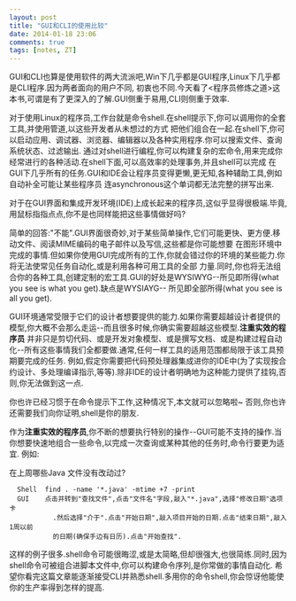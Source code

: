 ```yaml
---
layout: post
title: "GUI和CLI的使用比较"
date: 2014-01-18 23:06
comments: true
tags: [notes, ZT]
---
```


GUI和CLI也算是使用软件的两大流派吧,Win下几乎都是GUI程序,Linux下几乎都是CLI程序.因为两者面向的用户不同,
初衷也不同.今天看了<程序员修炼之道>这本书,可谓是有了更深入的了解.GUI侧重于易用,CLI则侧重于效率.

对于使用Linux的程序员,工作台就是命令shell.在shell提示下,你可以调用你的全套工具,并使用管道,以这些开发者从未想过的方式
把他们组合在一起.在shell下,你可以启动应用、调试器、浏览器、编辑器以及各种实用程序.你可以搜索文件、查询系统状态、过滤输出.
通过对shell进行编程,你可以构建复杂的宏命令,用来完成你经常进行的各种活动.在shell下面,可以高效率的处理事务,并且shell可以完成
在GUI下几乎所有的任务.GUI和IDE会让程序员变得更懒,更无知,各种辅助工具,例如自动补全可能让某些程序员
连asynchronous这个单词都无法完整的拼写出来.

对于在GUI界面和集成开发环境(IDE)上成长起来的程序员,这似乎显得很极端.毕竟,用鼠标指指点点,你不是也同样能把这些事情做好吗?

简单的回答:"不能".GUI界面很奇妙,对于某些简单操作,它们可能更快、更方便.移动文件、阅读MIME编码的电子邮件以及写信,这些都是你可能想要
在图形环境中完成的事情.但如果你使用GUI完成所有的工作,你就会错过你的环境的某些能力.你将无法使常见任务自动化,或是利用各种可用工具的全部
力量.同时,你也将无法组合你的各种工具,创建定制的宏工具.GUI的好处是WYSIWYG--所见即所得(what you see is what you get).缺点是WYSIAYG--
所见即全部所得(what you see is all you get).

GUI环境通常受限于它们的设计者想要提供的能力.如果你需要超越设计者提供的模型,你大概不会那么走运--而且很多时候,你确实需要超越这些模型.**注重实效的程序员**
并非只是剪切代码、或是开发对象模型、或是撰写文档、或是构建过程自动化--所有这些事情我们全都要做.通常,任何一样工具的适用范围都局限于该工具预期要完成的任务.
例如,假定你需要把代码预处理器集成进你的IDE中(为了实现按合约设计、多处理编译指示,等等).除非IDE的设计者明确地为这种能力提供了挂钩,否则,你无法做到这一点.

你也许已经习惯于在命令提示下工作,这种情况下,本文就可以忽略啦~ 否则,你也许还需要我们向你证明,shell是你的朋友.

作为**注重实效的程序员**,你不断的想要执行特别的操作--GUI可能不支持的操作.当你想要快速地组合一些命令,以完成一次查询或某种其他的任务时,命令行要更为适宜.
例如:  

在上周哪些Java 文件没有改动过?  

      Shell  find . -name '*.java' -mtime +7 -print  
      GUI    点击并转到"查找文件",点击"文件名"字段,敲入"*.java",选择"修改日期"选项卡
               .然后选择"介于".点击"开始日期",敲入项目开始的日期.点击"结束日期",敲入1周以前
               的日期(确保手边有日历).点击"开始查找".

这样的例子很多.shell命令可能很晦涩,或是太简略,但却很强大,也很简练.同时,因为shell命令可被组合进脚本文件中,你可以构建命令序列,是你常做的事情自动化.
希望你看完这篇文章能逐渐接受CLI并熟悉shell.多用你的命令shell,你会惊讶他能使你的生产率得到怎样的提高.
